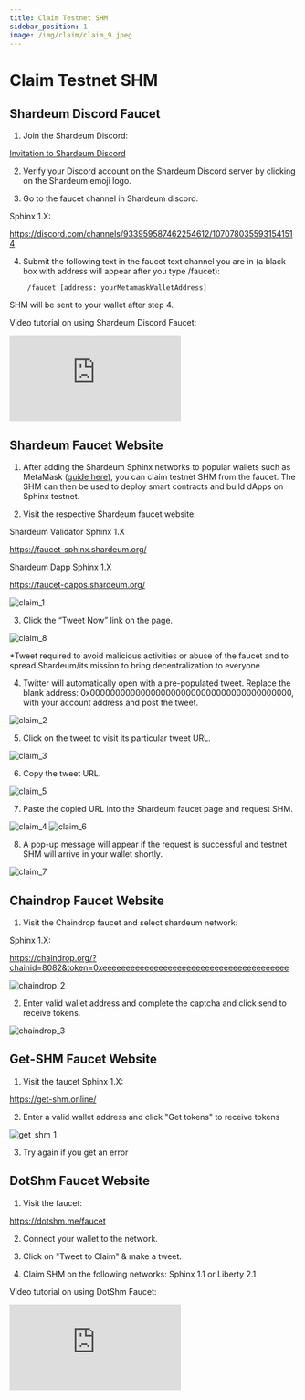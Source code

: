 ```yaml
---
title: Claim Testnet SHM
sidebar_position: 1
image: /img/claim/claim_9.jpeg
---
```


# Claim Testnet SHM

## Shardeum Discord Faucet

1. Join the Shardeum Discord:

  [Invitation to Shardeum Discord](https://discord.com/invite/shardeum)

2. Verify your Discord account on the Shardeum Discord server by clicking on the Shardeum emoji logo.

3. Go to the faucet channel in Shardeum discord.

  Sphinx 1.X:

  https://discord.com/channels/933959587462254612/1070780355931541514


4. Submit the following text in the faucet text channel you are in (a black box with address will appear after you type /faucet):

        /faucet [address: yourMetamaskWalletAddress]

SHM will be sent to your wallet after step 4.

Video tutorial on using Shardeum Discord Faucet:

<iframe id="ytplayer" type="text/html"
  class="video"
  src="https://www.youtube.com/embed/78xGkWWkXB8"
  allowFullScreen="allowFullScreen"
  mozallowfullscreen="mozallowfullscreen"
  msallowfullscreen="msallowfullscreen"
  oallowfullscreen="oallowfullscreen"
  webkitallowfullscreen="webkitallowfullscreen"
  frameBorder="0">
  </iframe>

## Shardeum Faucet Website

1. After adding the Shardeum Sphinx networks to popular wallets such as MetaMask ([guide here](/wallets/MetaMask/add-shardeum-network)), you can claim testnet SHM from the faucet. The SHM can then be used to deploy smart contracts and build dApps on Sphinx testnet.

2. Visit the respective Shardeum faucet website:

  Shardeum Validator Sphinx 1.X

  https://faucet-sphinx.shardeum.org/

  Shardeum Dapp Sphinx 1.X

  https://faucet-dapps.shardeum.org/

![claim_1](/img/claim/sphinxfaucet.png)

3. Click the “Tweet Now” link on the page.

![claim_8](/img/claim/claim_8.jpg)

*Tweet required to avoid malicious activities or abuse of the faucet and to spread Shardeum/its mission to bring decentralization to everyone

4. Twitter will automatically open with a pre-populated tweet. Replace the blank address: 0x0000000000000000000000000000000000000000, with your account address and post the tweet.

![claim_2](/img/claim/claim_2.jpg)

5. Click on the tweet to visit its particular tweet URL.

![claim_3](/img/claim/claim_3.jpg)

6. Copy the tweet URL.

![claim_5](/img/claim/claim_5.jpg)

7. Paste the copied URL into the Shardeum faucet page and request SHM.

![claim_4](/img/claim/claim_4.jpg)
![claim_6](/img/claim/claim_6.jpg)

8. A pop-up message will appear if the request is successful and testnet SHM will arrive in your wallet shortly.

![claim_7](/img/claim/claim_7.jpg)

## Chaindrop Faucet Website

1. Visit the Chaindrop faucet and select shardeum network:

Sphinx 1.X:

https://chaindrop.org/?chainid=8082&token=0xeeeeeeeeeeeeeeeeeeeeeeeeeeeeeeeeeeeeeeee


![chaindrop_2](/img/chaindrop/chaindrop_2.jpg)

2. Enter valid wallet address and complete the captcha and click send to receive tokens.

![chaindrop_3](/img/chaindrop/chaindrop_3.jpg)

## Get-SHM Faucet Website

1. Visit the faucet Sphinx 1.X:

https://get-shm.online/

2. Enter a valid wallet address and click "Get tokens" to receive tokens

![get_shm_1](/img/get_shm/get_shm_1.jpg)

3. Try again if you get an error

## DotShm Faucet Website

1. Visit the faucet:

https://dotshm.me/faucet

2. Connect your wallet to the network.

3. Click on "Tweet to Claim" & make a tweet.

4. Claim SHM on the following networks: Sphinx 1.1 or Liberty 2.1

Video tutorial on using DotShm Faucet:
<iframe id="ytplayer" type="text/html"
  class="video"
  src="https://www.youtube.com/embed/-2BAurstQ_Y"
  allowFullScreen="allowFullScreen"
  mozallowfullscreen="mozallowfullscreen"
  msallowfullscreen="msallowfullscreen"
  oallowfullscreen="oallowfullscreen"
  webkitallowfullscreen="webkitallowfullscreen"
  frameBorder="0">
  </iframe>
